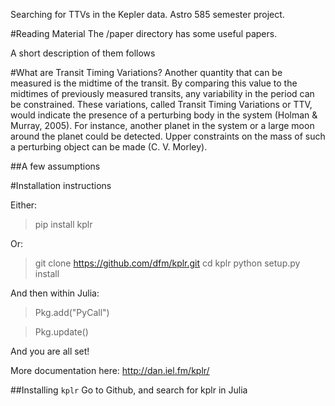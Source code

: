 Searching for TTVs in the Kepler data. Astro 585 semester project.


#Reading Material
The /paper directory has some useful papers.

A short description of them follows


#What are Transit Timing Variations?
Another quantity that can be measured is the midtime of the transit. By comparing
this value to the midtimes of previously measured transits, any variability in the period can
be constrained. These variations, called Transit Timing Variations or TTV, would indicate
the presence of a perturbing body in the system (Holman & Murray, 2005). For instance,
another planet in the system or a large moon around the planet could be detected. Upper
constraints on the mass of such a perturbing object can be made (C. V. Morley).

##A few assumptions




#Installation instructions

Either:
> pip install kplr 

Or:
>git clone https://github.com/dfm/kplr.git
>cd kplr
>python setup.py install 

And then within Julia:

> Pkg.add("PyCall")

> Pkg.update()

And you are all set!

More documentation here: http://dan.iel.fm/kplr/ 

##Installing `kplr`
Go to Github, and search for kplr in Julia
